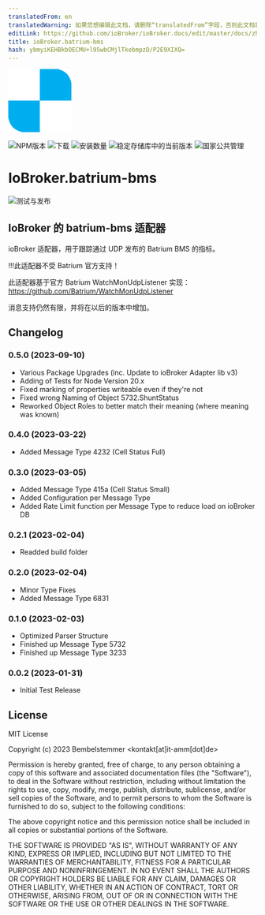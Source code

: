 ```yaml
---
translatedFrom: en
translatedWarning: 如果您想编辑此文档，请删除“translatedFrom”字段，否则此文档将再次自动翻译
editLink: https://github.com/ioBroker/ioBroker.docs/edit/master/docs/zh-cn/adapterref/iobroker.batrium-bms/README.md
title: ioBroker.batrium-bms
hash: ybmyiKEHBkbOECMU+l95wbCMjlTkebmpzD/P2E9XIXQ=
---
```

![标识](../../../en/adapterref/iobroker.batrium-bms/admin/batrium-bms.png)

![NPM版本](https://img.shields.io/npm/v/iobroker.batrium-bms.svg)
![下载](https://img.shields.io/npm/dm/iobroker.batrium-bms.svg)
![安装数量](https://iobroker.live/badges/batrium-bms-installed.svg)
![稳定存储库中的当前版本](https://iobroker.live/badges/batrium-bms-stable.svg)
![国家公共管理](https://nodei.co/npm/iobroker.batrium-bms.png?downloads=true)

# IoBroker.batrium-bms
![测试与发布](https://github.com/bembelstemmer/ioBroker.batrium-bms/workflows/Test%20and%20Release/badge.svg)
<!--
-->

## IoBroker 的 batrium-bms 适配器
ioBroker 适配器，用于跟踪通过 UDP 发布的 Batrium BMS 的指标。

!!!此适配器不受 Batrium 官方支持！

此适配器基于官方 Batrium WatchMonUdpListener 实现：https://github.com/Batrium/WatchMonUdpListener

消息支持仍然有限，并将在以后的版本中增加。

## Changelog
<!--
    Placeholder for the next version (at the beginning of the line):
    ### **WORK IN PROGRESS**
-->
### 0.5.0 (2023-09-10)
* Various Package Upgrades (inc. Update to ioBroker Adapter lib v3)
* Adding of Tests for Node Version 20.x
* Fixed marking of properties writeable even if they're not
* Fixed wrong Naming of Object 5732.ShuntStatus
* Reworked Object Roles to better match their meaning (where meaning was known)

### 0.4.0 (2023-03-22)
* Added Message Type 4232 (Cell Status Full)

### 0.3.0 (2023-03-05)
* Added Message Type 415a (Cell Status Small)
* Added Configuration per Message Type
* Added Rate Limit function per Message Type to reduce load on ioBroker DB

### 0.2.1 (2023-02-04)
* Readded build folder

### 0.2.0 (2023-02-04)
* Minor Type Fixes
* Added Message Type 6831

### 0.1.0 (2023-02-03)
* Optimized Parser Structure
* Finished up Message Type 5732
* Finished up Message Type 3233

### 0.0.2 (2023-01-31)
* Initial Test Release

## License
MIT License

Copyright (c) 2023 Bembelstemmer <kontakt[at]it-amm[dot]de>

Permission is hereby granted, free of charge, to any person obtaining a copy
of this software and associated documentation files (the "Software"), to deal
in the Software without restriction, including without limitation the rights
to use, copy, modify, merge, publish, distribute, sublicense, and/or sell
copies of the Software, and to permit persons to whom the Software is
furnished to do so, subject to the following conditions:

The above copyright notice and this permission notice shall be included in all
copies or substantial portions of the Software.

THE SOFTWARE IS PROVIDED "AS IS", WITHOUT WARRANTY OF ANY KIND, EXPRESS OR
IMPLIED, INCLUDING BUT NOT LIMITED TO THE WARRANTIES OF MERCHANTABILITY,
FITNESS FOR A PARTICULAR PURPOSE AND NONINFRINGEMENT. IN NO EVENT SHALL THE
AUTHORS OR COPYRIGHT HOLDERS BE LIABLE FOR ANY CLAIM, DAMAGES OR OTHER
LIABILITY, WHETHER IN AN ACTION OF CONTRACT, TORT OR OTHERWISE, ARISING FROM,
OUT OF OR IN CONNECTION WITH THE SOFTWARE OR THE USE OR OTHER DEALINGS IN THE
SOFTWARE.
